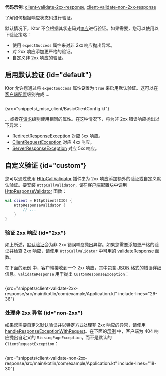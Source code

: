 [//]: # (title: 响应验证)

<show-structure for="chapter" depth="2"/>

<tldr>
<p><b>代码示例</b>:
<a href="https://github.com/ktorio/ktor-documentation/tree/%ktor_version%/codeSnippets/snippets/client-validate-2xx-response">client-validate-2xx-response</a>,
<a href="https://github.com/ktorio/ktor-documentation/tree/%ktor_version%/codeSnippets/snippets/client-validate-non-2xx-response">client-validate-non-2xx-response</a>
</p>
</tldr>

<link-summary>
了解如何根据响应状态码进行验证。
</link-summary>

默认情况下，Ktor 不会根据其状态码对[响应](client-responses.md)进行验证。如果需要，您可以使用以下验证策略：

- 使用 `expectSuccess` 属性来对非 2xx 响应抛出异常。
- 对 2xx 响应添加更严格的验证。
- 自定义非 2xx 响应的验证。

## 启用默认验证 {id="default"}

Ktor 允许您通过将 `expectSuccess` 属性设置为 `true` 来启用默认验证。这可以在[客户端配置](client-create-and-configure.md#configure-client)级别完成 ...

```kotlin
```

{src="snippets/_misc_client/BasicClientConfig.kt"}

... 或者在[请求](client-requests.md#parameters)级别使用相同的属性。在这种情况下，将为非 2xx 错误响应抛出以下异常：

* [RedirectResponseException](https://api.ktor.io/ktor-client/ktor-client-core/io.ktor.client.plugins/-redirect-response-exception/index.html) 对应 3xx 响应。
* [ClientRequestException](https://api.ktor.io/ktor-client/ktor-client-core/io.ktor.client.plugins/-client-request-exception/index.html) 对应 4xx 响应。
* [ServerResponseException](https://api.ktor.io/ktor-client/ktor-client-core/io.ktor.client.plugins/-server-response-exception/index.html) 对应 5xx 响应。

## 自定义验证 {id="custom"}

您可以通过使用 [HttpCallValidator](https://api.ktor.io/ktor-client/ktor-client-core/io.ktor.client.plugins/-http-call-validator) 插件来为 2xx 响应添加额外的验证或自定义默认验证。要安装 `HttpCallValidator`，请在[客户端配置块](client-create-and-configure.md#configure-client)中调用 [HttpResponseValidator](https://api.ktor.io/ktor-client/ktor-client-core/io.ktor.client.plugins/-http-response-validator.html) 函数：

```kotlin
val client = HttpClient(CIO) {
    HttpResponseValidator {
        // ...
    }
}
```

### 验证 2xx 响应 {id="2xx"}

如上所述，[默认验证](#default)会为非 2xx 错误响应抛出异常。如果您需要添加更严格的验证并检查 2xx 响应，请使用 `HttpCallValidator` 中可用的 [validateResponse](https://api.ktor.io/ktor-client/ktor-client-core/io.ktor.client.plugins/-http-call-validator-config/validate-response.html) 函数。

在下面的[示例](https://github.com/ktorio/ktor-documentation/tree/%ktor_version%/codeSnippets/snippets/client-validate-2xx-response) 中，客户端接收到一个 2xx 响应，其中包含 [JSON](client-serialization.md) 格式的错误详细信息。`validateResponse` 用于抛出 `CustomResponseException`：

```kotlin
```

{src="snippets/client-validate-2xx-response/src/main/kotlin/com/example/Application.kt" include-lines="26-36"}

### 处理非 2xx 异常 {id="non-2xx"}

如果您需要自定义[默认验证](#default)并以特定方式处理非 2xx 响应的异常，请使用 [handleResponseExceptionWithRequest](https://api.ktor.io/ktor-client/ktor-client-core/io.ktor.client.plugins/-http-call-validator-config/handle-response-exception-with-request.html)。在下面的[示例](https://github.com/ktorio/ktor-documentation/tree/%ktor_version%/codeSnippets/snippets/client-validate-non-2xx-response) 中，客户端为 404 响应抛出自定义的 `MissingPageException`，而不是默认的 `ClientRequestException`：

```kotlin
```

{src="snippets/client-validate-non-2xx-response/src/main/kotlin/com/example/Application.kt" include-lines="18-30"}